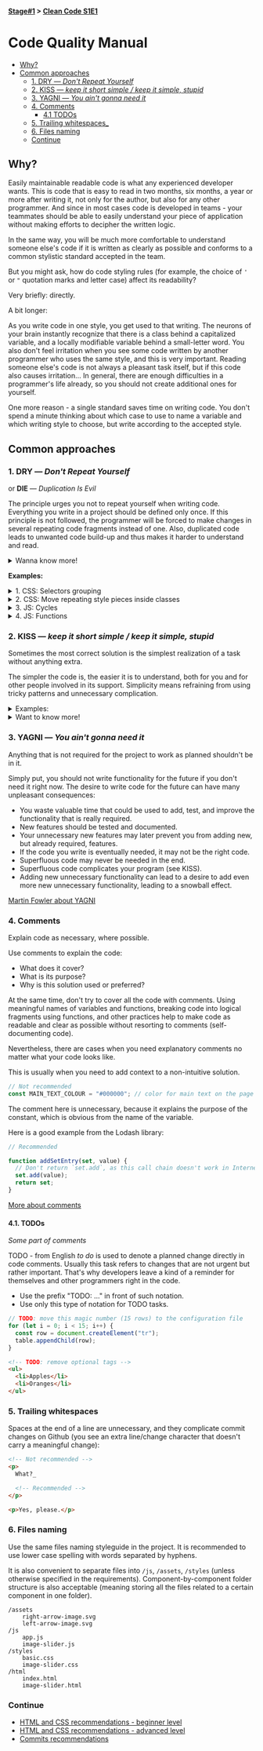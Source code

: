 #### [Stage#1](../../) > [Clean Code S1E1](../)

# Code Quality Manual

- [Why?](#Why)
- [Common approaches](#Common-approaches)
  - [1. DRY — _Don't Repeat Yourself_](#1-dry--_dont-repeat-yourself_)
  - [2. KISS — _keep it short simple / keep it simple, stupid_](#2-kiss--_keep-it-short-simple--keep-it-simple-stupid_)
  - [3. YAGNI — _You ain't gonna need it_](#3-yagni--_you-aint-gonna-need-it_)
  - [4. Comments](#4-comments)
    - [4.1 TODOs](#41-todos)
  - [5. Trailing whitespaces\_](#5-trailing-whitespaces)
  - [6. Files naming](#6-files-naming)
  - [Continue](#Continue)

## Why?

Easily maintainable readable code is what any experienced developer wants. This is code that is easy to read in two months, six months, a year or more after writing it, not only for the author, but also for any other programmer. And since in most cases code is developed in teams - your teammates should be able to easily understand your piece of application without making efforts to decipher the written logic.

In the same way, you will be much more comfortable to understand someone else's code if it is written as clearly as possible and conforms to a common stylistic standard accepted in the team.

But you might ask, how do code styling rules (for example, the choice of `'` or `"` quotation marks and letter case) affect its readability?

Very briefly: directly.

A bit longer:

As you write code in one style, you get used to that writing. The neurons of your brain instantly recognize that there is a class behind a capitalized variable, and a locally modifiable variable behind a small-letter word. You also don't feel irritation when you see some code written by another programmer who uses the same style, and this is very important. Reading someone else's code is not always a pleasant task itself, but if this code also causes irritation... In general, there are enough difficulties in a programmer's life already, so you should not create additional ones for yourself.

One more reason - a single standard saves time on writing code. You don't spend a minute thinking about which case to use to name a variable and which writing style to choose, but write according to the accepted style.

## Common approaches

### 1. DRY — _Don't Repeat Yourself_

or **DIE** — _Duplication Is Evil_

The principle urges you not to repeat yourself when writing code. Everything you write in a project should be defined only once.
If this principle is not followed, the programmer will be forced to make changes in several repeating code fragments instead of one. Also, duplicated code leads to unwanted code build-up and thus makes it harder to understand and read.

<details>
    <summary>
    Wanna know more!
    </summary>

**The history:**
The principle was first mentioned in the book ["The Pragmatic Programmer" by Andrew Hunt](https://ideafix.name/wp-content/uploads/stuff/book51.pdf) (1999). However, even before the book was published, it had been widely known and widely used. At the same time "The Pragmatic Programmer" precisely defined the principle and gave it a name.

In the book DRY is described as:

> "Every piece of knowledge must have a single, unambiguous,
> authoritative representation within a system".

where "piece of knowledge" can be understood as a functional, logically completed piece of code for your application or algorithm.

</details>

**Examples:**

<details>
	<summary>
		1. CSS: Selectors grouping
	</summary>

```css
h1 {
  color: #ff0000;
  font-family: Arial;
}
h2 {
  color: #ff0000;
  font-family: Arial;
}
h3 {
  color: #ff0000;
  font-family: Arial;
}
h4 {
  color: #ff0000;
  font-family: Arial;
}
```

This code can be refactored using selectors grouping:

```css
h1,
h2,
h3,
h4 {
  color: #ff0000;
  font-family: Arial;
}
```

</details>

<details>
	<summary>
		2. CSS: Move repeating style pieces inside classes
	</summary>

If a single set of CSS properties defines the style of several elements on a page, these elements are usually combined into a single CSS class:

```css
p {
  margin-bottom: 10px;
  text-indent: 10px;
}

/* Re-used styles */
.quotation {
  font-family: "Helvetica";
  font-style: italic;
  text-indent: 20px;
}

.bold-text {
  font-weight: bold;
}
```

```html
<section>
  <h2 class="bold-text">A book</h2>
  <p>
    I don't know what to write here, but it's definitely the first paragraph.
  </p>
  <p class="quotation">«Hello world»</p>
  <p>
    I still don't know what to write here, but it's definitely the second
    paragraph.
  </p>
  <p class="quotation">«Hello world 2»</p>
  <p>Just some common bla-bla text :).</p>
</section>
```

</details>

<details>
	<summary>
		3. JS: Cycles
	</summary>

```js
// non DRY code
console.log("corn");
console.log("pita");
console.log("potato");
console.log("tortilla");
```

```js
// DRY code
const chips = ["corn", "pita", "potato", "tortilla"];

for (let i = 0; i < chips.length; i++) {
  console.log(chips[i]);
}
```

</details>

<details>
	<summary>
		4. JS: Functions
	</summary>

It is convenient to put duplicated logic into functions.

```js
const today = new Date();
const weekday = today.toLocaleDateString("en-US", { weekday: "long" });

// non DRY code
if (weekday === "Sunday" || weekday === "Saturday") {
  console.log(`Today is ${today} so my day plan includes: sleep, eat, rest`);
} else {
  console.log(`Today is ${today} so my day plan includes: work, work, work`);
}

// DRY code
const today = new Date();
const weekday = today.toLocaleDateString("en-US", { weekday: "long" });

if (weekday === "Sunday" || weekday === "Saturday") {
  logDayPlan(today, "sleep, eat, rest");
} else {
  logDayPlan(today, "work, work, work");
}

function logDayPlan(weekday, tasks) {
  console.log(`Today is ${weekday} so my day plan includes: ${tasks}`);
}
```

</details>

### 2. KISS — _keep it short simple / keep it simple, stupid_

Sometimes the most correct solution is the simplest realization of a task without anything extra.

The simpler the code is, the easier it is to understand, both for you and for other people involved in its support. Simplicity means refraining from using tricky patterns and unnecessary complication.

<details>
    <summary>Examples:</summary>

An example of violating this principle is writing a separate function just to perform the addition operation or using a bitwise operator (right shift >> 1) to divide integers by 2.

`(4 >> 1) === (4 / 2)`

It may be more efficient for some program compilers than the usual `/ 2` division, but the code's clarity is very much reduced.

> Important note: For JS engines, the efficiency of the shift operation is offset by the expensive conversion to integer - [more here](https://thefullsnack.com/en/bitwise-javascript-fast.html).

By accepting this approach, you are doing clever coding and over-optimization. Both of them will make your code less and less clear in the long run, both to other developers and to yourself. Remember that you may have to deal with this code again in a month, two, or a year.

</details>

<details>
    <summary>Want to know more!</summary>

**History:**

A design principle used by the U.S. Navy in 1960. The KISS principle states that most systems work best if they remain simple rather than become more complex. Therefore, in design, simplicity should be a key goal and unnecessary complexity should be avoided. The phrase was associated with an aircraft designer Clarence Johnson (1910-1990). In the 1970s, the term "KISS principle" was widely used. Variations on the phrase include "Keep it Simple, Silly", "keep it short and simple", "keep it simple and straightforward", and "keep it small and simple."

[More on Wikipedia](https://en.wikipedia.org/wiki/KISS_principle)

</details>

### 3. YAGNI — _You ain't gonna need it_

Anything that is not required for the project to work as planned shouldn't be in it.

Simply put, you should not write functionality for the future if you don't need it right now. The desire to write code for the future can have many unpleasant consequences:

- You waste valuable time that could be used to add, test, and improve the functionality that is really required.
- New features should be tested and documented.
- Your unnecessary new features may later prevent you from adding new, but already required, features.
- If the code you write is eventually needed, it may not be the right code.
- Superfluous code may never be needed in the end.
- Superfluous code complicates your program (see KISS).
- Adding new unnecessary functionality can lead to a desire to add even more new unnecessary functionality, leading to a snowball effect.

[Martin Fowler about YAGNI](https://martinfowler.com/bliki/Yagni.html)

### 4. Comments

Explain code as necessary, where possible.

Use comments to explain the code:

- What does it cover?
- What is its purpose?
- Why is this solution used or preferred?

At the same time, don't try to cover all the code with comments. Using meaningful names of variables and functions, breaking code into logical fragments using functions, and other practices help to make code as readable and clear as possible without resorting to comments (self-documenting code).

Nevertheless, there are cases when you need explanatory comments no matter what your code looks like.

This is usually when you need to add context to a non-intuitive solution.

```js
// Not recommended
const MAIN_TEXT_COLOUR = "#000000"; // color for main text on the page
```

The comment here is unnecessary, because it explains the purpose of the constant, which is obvious from the name of the variable.

Here is a good example from the Lodash library:

```js
// Recommended

function addSetEntry(set, value) {
  // Don't return `set.add`, as this call chain doesn't work in Internet Explorer 11
  set.add(value);
  return set;
}
```

[More about comments](https://javascript.info/comments)

#### 4.1. TODOs

_Some part of comments_

TODO - from English _to do_ is used to denote a planned change directly in code comments. Usually this task refers to changes that are not urgent but rather important. That's why developers leave a kind of a reminder for themselves and other programmers right in the code.

- Use the prefix "TODO: ..." in front of such notation.
- Use only this type of notation for TODO tasks.

```js
// TODO: move this magic number (15 rows) to the configuration file
for (let i = 0; i < 15; i++) {
  const row = document.createElement("tr");
  table.appendChild(row);
}
```

```html
<!-- TODO: remove optional tags -->
<ul>
  <li>Apples</li>
  <li>Oranges</li>
</ul>
```

### 5. Trailing whitespaces

Spaces at the end of a line are unnecessary, and they complicate commit changes on Github (you see an extra line/change character that doesn't carry a meaningful change):

```html
<!-- Not recommended -->
<p>
  What?_

  <!-- Recommended -->
</p>

<p>Yes, please.</p>
```

### 6. Files naming

Use the same files naming styleguide in the project. It is recommended to use lower case spelling with words separated by hyphens.

It is also convenient to separate files into `/js`, `/assets`, `/styles` (unless otherwise specified in the requirements). Component-by-component folder structure is also acceptable (meaning storing all the files related to a certain component in one folder).

```
/assets
	right-arrow-image.svg
	left-arrow-image.svg
/js
	app.js
	image-slider.js
/styles
	basic.css
	image-slider.css
/html
	index.html
	image-slider.html
```

### Continue

- [HTML and CSS recommendations - beginner level](html-and-css.md)
- [HTML and CSS recommendations - advanced level](html-and-css-extended.md)
- [Commits recommendations](commits.md)

